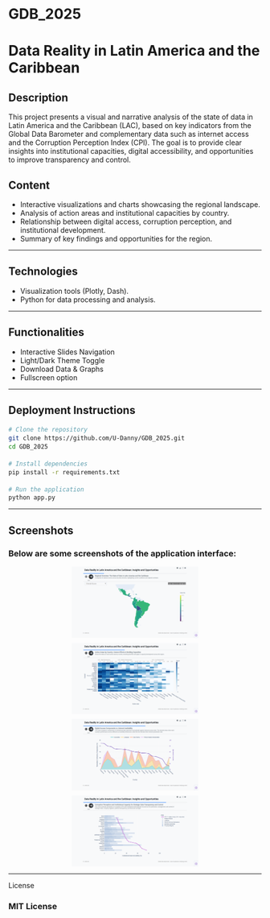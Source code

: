 # GDB_2025

# Data Reality in Latin America and the Caribbean

## Description

This project presents a visual and narrative analysis of the state of data in Latin America and the Caribbean (LAC), based on key indicators from the Global Data Barometer and complementary data such as internet access and the Corruption Perception Index (CPI). The goal is to provide clear insights into institutional capacities, digital accessibility, and opportunities to improve transparency and control.

## Content

- Interactive visualizations and charts showcasing the regional landscape.
- Analysis of action areas and institutional capacities by country.
- Relationship between digital access, corruption perception, and institutional development.
- Summary of key findings and opportunities for the region.

---

## Technologies

- Visualization tools (Plotly, Dash).
- Python for data processing and analysis.

---

## Functionalities

- Interactive Slides Navigation
- Light/Dark Theme Toggle
- Download Data & Graphs
- Fullscreen option

---

## Deployment Instructions

```bash
# Clone the repository
git clone https://github.com/U-Danny/GDB_2025.git
cd GDB_2025

# Install dependencies
pip install -r requirements.txt

# Run the application
python app.py

```

---

## Screenshots

### Below are some screenshots of the application interface:

<div style="display: flex; flex-wrap: wrap; gap: 10px; justify-content: center;"> <img src="image/slide_1.png" alt="Screenshot 1" width="50%" /> <img src="image/slide_2.png" alt="Screenshot 2" width="50%" /> <img src="image/slide_3.png" alt="Screenshot 3" width="50%" /> <img src="image/slide_4.png" alt="Screenshot 4" width="50%" />  </div>

---

License

### MIT License
